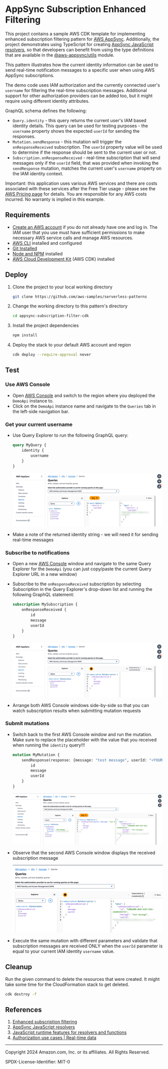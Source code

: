 # AppSync Subscription Enhanced Filtering

This project contains a sample AWS CDK template for implementing enhanced subscription filtering pattern for [AWS AppSync](https://aws.amazon.com/appsync/). Additionally, the project demonstrates using TypeScript for creating [AppSync JavaScript resolvers](https://docs.aws.amazon.com/appsync/latest/devguide/resolver-reference-overview-js.html), so that developers can benefit from using the type definitions that are available in the [@aws-appsync/utils](https://www.npmjs.com/package/@aws-appsync/utils) module.

This pattern illustrates how the current identity information can be used to send real-time notification messages to a specific user when using AWS AppSync subscriptions.

The demo code uses IAM authorization and the currently connected user's `username` for filtering the real-time subscription messages. Additional support for other authorization providers can be added too, but it might require using different identity attributes.

GraphQL schema defines the following:

- `Query.identity` - this query returns the current user's IAM based identity details. This query can be used for testing purposes - the `username` property shows the expected `userId` for sending the responses.
- `Mutation.sendResponse` - this mutation will trigger the `onResponseReceived` subscription. The `userId` property value will be used to determine if the response should be sent to the current user or not.
- `Subscription.onResponseReceived` - real-time subscription that will send messages only if the `userId` field, that was provided when invoking the `sendResponse` mutation, matches the current user's `username` property on the IAM identity context.

Important: this application uses various AWS services and there are costs associated with these services after the Free Tier usage - please see the [AWS Pricing page](https://aws.amazon.com/pricing/) for details. You are responsible for any AWS costs incurred. No warranty is implied in this example.

## Requirements

- [Create an AWS account](https://portal.aws.amazon.com/gp/aws/developer/registration/index.html) if you do not already have one and log in. The IAM user that you use must have sufficient permissions to make necessary AWS service calls and manage AWS resources.
- [AWS CLI](https://docs.aws.amazon.com/cli/latest/userguide/install-cliv2.html) installed and configured
- [Git Installed](https://git-scm.com/book/en/v2/Getting-Started-Installing-Git)
- [Node and NPM](https://nodejs.org/en/download/) installed
- [AWS Cloud Development Kit](https://docs.aws.amazon.com/cdk/latest/guide/cli.html) (AWS CDK) installed

## Deploy

1. Clone the project to your local working directory

   ```sh
   git clone https://github.com/aws-samples/serverless-patterns
   ```

1. Change the working directory to this pattern's directory

   ```sh
   cd appsync-subscription-filter-cdk
   ```

1. Install the project dependencies

   ```sh
   npm install
   ```

1. Deploy the stack to your default AWS account and region

   ```sh
   cdk deploy --require-approval never
   ```

## Test

### Use AWS Console

- Open [AWS Console](https://console.aws.amazon.com/appsync/) and switch to the region where you deployed the `DemoApi` instance to.
- Click on the `DemoApi` instance name and navigate to the `Queries` tab in the left-side navigation bar.

### Get your current username

- Use Query Explorer to run the following GraphQL query:

    ```graphql
    query MyQuery {
        identity {
            username
        }
    }
    ```

    ![Identity Query Example](./image/identity-query.png)

- Make a note of the returned identity string - we will need it for sending real-time messages

### Subscribe to notifications

- Open a new [AWS Console](https://console.aws.amazon.com/appsync/) window and navigate to the same Query Explorer for the `DemoApi` (you can just copy/paste the current Query Explorer URL in a new window)
- Subscribe to the `onResponseReceived` subscription by selecting Subscription in the Query Explorer's drop-down list and running the following GraphQL statement:

    ```graphql
    subscription MySubscription {
        onResponseReceived {
            id
            message
            userId
        }
    }
    ```

    ![Subscribed](./image/subscription.png)

- Arrange both AWS Console windows side-by-side so that you can watch subscription results when submitting mutation requests

### Submit mutations

- Switch back to the first AWS Console window and run the mutation. Make sure to replace the placeholder with the value that you received when running the `identity` query!!!

    ```graphql
    mutation MyMutation {
        sendResponse(response: {message: "test message", userId: "<YOUR_USERNAME>"}) {
            id
            message
            userId
        }
    }
    ```

    ![Mutation](./image/mutation.png)

- Observe that the second AWS Console window displays the received subscription message

    ![Subscription Received](./image/subscription-received.png)

- Execute the same mutation with different parameters and validate that subscription messages are received ONLY when the `userId` parameter is equal to your current IAM identity `username` value.

## Cleanup

Run the given command to delete the resources that were created. It might take some time for the CloudFormation stack to get deleted.

```sh
cdk destroy -f
```

## References

1. [Enhanced subscription filtering](https://docs.aws.amazon.com/appsync/latest/devguide/aws-appsync-real-time-enhanced-filtering.html)
1. [AppSync JavaScript resolvers](https://docs.aws.amazon.com/appsync/latest/devguide/resolver-reference-overview-js.html)
1. [JavaScript runtime features for resolvers and functions](https://docs.aws.amazon.com/appsync/latest/devguide/resolver-util-reference-js.html)
1. [Authorization use cases | Real-time data](https://docs.aws.amazon.com/appsync/latest/devguide/security-authorization-use-cases.html#security-real-time-data)

----
Copyright 2024 Amazon.com, Inc. or its affiliates. All Rights Reserved.

SPDX-License-Identifier: MIT-0